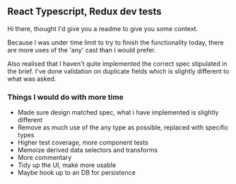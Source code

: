 ## React Typescript, Redux dev tests

Hi there, thought I'd give you a readme to give you some context.

Because I was under time limit to try to finish the functionality today, there are more uses of the 'any' cast than I would prefer.

Also realised that I haven't quite implemented the correct spec stipulated in the brief. I've done validation on duplicate fields which is slightly different to what was asked.

### Things I would do with more time
- Made sure design matched spec, what i have implemented is slightly different
- Remove as much use of the any type as possible, replaced with specific types
- Higher test coverage, more component tests
- Memoize derived data selectors and transforms
- More commentary
- Tidy up the UI, make more usable
- Maybe hook up to an DB for persistence
